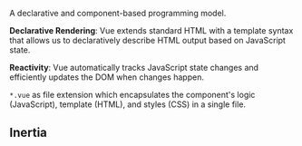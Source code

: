 A declarative and component-based programming model.

  

**Declarative Rendering**: Vue extends standard HTML with a template syntax that allows us to declaratively describe HTML output based on JavaScript state.

**Reactivity**: Vue automatically tracks JavaScript state changes and efficiently updates the DOM when changes happen.

  

`*.vue` as file extension which encapsulates the component's logic (JavaScript), template (HTML), and styles (CSS) in a single file.

## Inertia